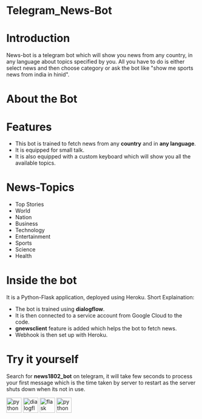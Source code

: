 # Telegram_News-Bot
# Introduction 
News-bot is a telegram bot which will show you news from any country, in any language about topics specified by you. All you have to do is either select news and then choose category or ask the bot like "show me sports news from india in hinid".
# About the Bot
# Features
* This bot is trained to fetch news from any **country** and in **any language**.
* It is equipped for small talk.
* It is also equipped with a custom keyboard which will show you all the available topics.
# News-Topics
* Top Stories
* World
* Nation
* Business
* Technology
* Entertainment
* Sports
* Science
* Health
# Inside the bot
It is a Python-Flask application, deployed using Heroku. 
Short Explaination:
* The bot is trained using **dialogflow**.
* It is then connected to a service account from Google Cloud to the code.
* **gnewsclient** feature is added which helps the bot to fetch news.
* Webhook is then set up with Heroku.
# Try it yourself
Search for **news1802_bot** on telegram, it will take few seconds to process your first message which is the time taken by server to restart as the server shuts down when its not in use. 

<a href="https://python.org/" title="python"><img src="https://github.com/get-icon/geticon/raw/master/icons/python.svg" alt="python" width="40px" height="40px"></a>
<a href="https://dialogflow.org/" title="python"><img src="https://github.com/get-icon/geticon/raw/master/icons/dialogflow.svg" alt="dialogflow" width="40px" height="40px"></a>
<a href="https://flask.org/" title="python"><img src="https://github.com/get-icon/geticon/raw/master/icons/flask.svg" alt="flask" width="40px" height="40px"></a>
<a href="https://heroku.org/" title="heroku"><img src="https://github.com/get-icon/geticon/raw/master/icons/heroku.svg" alt="python" width="40px" height="40px"></a>
